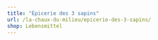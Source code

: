 ```yaml
---
title: "Épicerie des 3 sapins"
url: /la-chaux-du-milieu/epicerie-des-3-sapins/
shop: Lebensmittel
---
```

